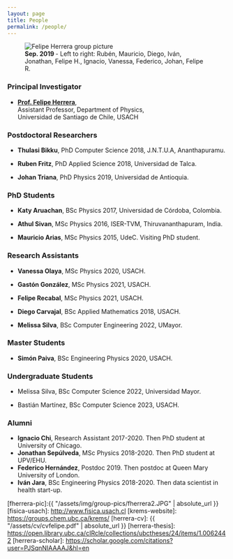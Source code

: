 ```yaml
---
layout: page
title: People
permalink: /people/ 
---
```



<figure>
  <img src="{{absolute_url}}/assets/img/group-sep-2019.jpg" alt="Felipe Herrera group picture"/>
  <figcaption><strong>Sep. 2019 </strong>- Left to right: Rubén, Mauricio, Diego, Iván, Jonathan, Felipe H., Ignacio, Vanessa, Federico, Johan, Felipe R. </figcaption>
</figure>




### Principal Investigator

* [**Prof. Felipe Herrera**](/people/about-Felipe/),  
Assistant Professor, Department of Physics,  
Universidad de Santiago de Chile, USACH
 

### Postdoctoral Researchers

* **Thulasi Bikku**, PhD Computer Science 2018, J.N.T.U.A, Ananthapuramu. 

* **Ruben Fritz**, PhD Applied Science 2018, Universidad de Talca. 

* **Johan Triana**, PhD Physics 2019, Universidad de Antioquia. 


### PhD Students

* **Katy Aruachan**, BSc Physics 2017, Universidad de Córdoba, Colombia.

* **Athul Sivan**, MSc Physics 2016, ISER-TVM, Thiruvananthapuram, India.

* **Mauricio Arias**, MSc Physics 2015, UdeC. Visiting PhD student.

### Research Assistants

* **Vanessa Olaya**, MSc Physics 2020, USACH.

* **Gastón González**, MSc Physics 2021, USACH.

* **Felipe Recabal**, MSc Physics 2021, USACH.

* **Diego Carvajal**, BSc Applied Mathematics 2018, USACH.

* **Melissa Silva**, BSc Computer Engineering 2022, UMayor.


### Master Students

* **Simón Paiva**, BSc Engineering Physics 2020, USACH.




### Undergraduate Students 

* Melissa Silva, BSc Computer Science 2022, Universidad Mayor.

* Bastián Martínez, BSc Computer Science 2023, USACH.


### Alumni

* **Ignacio Chi**, Research Assistant 2017-2020. Then PhD student at University of Chicago.
* **Jonathan Sepúlveda**, MSc Physics 2018-2020. Then PhD student at UPV/EHU.
* **Federico Hernández**, Postdoc 2019. Then postdoc at Queen Mary University of London.
* **Iván Jara**, BSc Engineering Physics 2018-2020. Then data scientist in health start-up.



[fherrera-pic]:{{ "/assets/img/group-pics/fherrera2.JPG" | absolute_url }} 
[fisica-usach]: http://www.fisica.usach.cl
[krems-website]: https://groups.chem.ubc.ca/krems/ 
[herrera-cv]: {{ "/assets/cv/cvfelipe.pdf" | absolute_url }}
[herrera-thesis]: https://open.library.ubc.ca/cIRcle/collections/ubctheses/24/items/1.0062442
[herrera-scholar]: https://scholar.google.com/citations?user=PJSqnNIAAAAJ&hl=en



